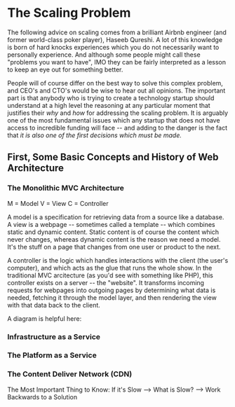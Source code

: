 # The Scaling Problem

The following advice on scaling comes from a brilliant Airbnb engineer (and former world-class poker player), Haseeb Qureshi.  A lot of this knowledge is born of hard knocks experiences which you do not necessarily want to personally experience.  And although some people might call these "problems you want to have", IMO they can be fairly interpreted as a lesson to keep an eye out for something better.

People will of course differ on the best way to solve this complex problem, and CEO's and CTO's would be wise to hear out all opinions.  The important part is that anybody who is trying to create a technology startup should understand at a high level the reasoning at any particular moment that justifies their _why_ and _how_ for addressing the scaling problem.  It is arguably one of the most fundamental issues which any startup that does not have access to incredible funding will face -- and adding to the danger is the fact that _it is also one of the first decisions which must be made._

## First, Some Basic Concepts and History of Web Architecture

### The Monolithic MVC Architecture

M = Model
V = View
C = Controller

A model is a specification for retrieving data from a source like a database.  A view is a webpage -- sometimes called a template -- which combines static and dynamic content.  Static content is of course the content which never changes, whereas dynamic content is the reason we need a model.  It's the stuff on a page that changes from one user or product to the next.

A controller is the logic which handles interactions with the client (the user's computer), and which acts as the glue that runs the whole show.  In the traditional MVC arcitecture (as you'd see with something like PHP), this controller exists on a server -- the "website".  It transforms incoming requests for webpages into outgoing pages by determining what data is needed, fetching it through the model layer, and then rendering the view with that data back to the client.

A diagram is helpful here:



### Infrastructure as a Service



### The Platform as a Service

### The Content Deliver Network (CDN)

The Most Important Thing to Know:
If it's Slow --> What is Slow? --> Work Backwards to a Solution

